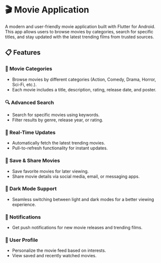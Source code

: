 # 🎬 Movie Application

A modern and user-friendly movie application built with Flutter for Android. This app allows users to browse movies by categories, search for specific titles, and stay updated with the latest trending films from trusted sources.

## 📋 Features

### 🎥 Movie Categories
- Browse movies by different categories (Action, Comedy, Drama, Horror, Sci-Fi, etc.).
- Each movie includes a title, description, rating, release date, and poster.

### 🔍 Advanced Search
- Search for specific movies using keywords.
- Filter results by genre, release year, or rating.

### 📲 Real-Time Updates
- Automatically fetch the latest trending movies.
- Pull-to-refresh functionality for instant updates.

### 📑 Save & Share Movies
- Save favorite movies for later viewing.
- Share movie details via social media, email, or messaging apps.

### 🌙 Dark Mode Support
- Seamless switching between light and dark modes for a better viewing experience.

### 🔔 Notifications
- Get push notifications for new movie releases and trending films.

### 👤 User Profile
- Personalize the movie feed based on interests.
- View saved and recently watched movies.
